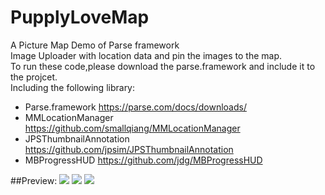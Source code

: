 PupplyLoveMap
=============

A Picture Map Demo of Parse framework<br />
Image Uploader with location data and pin the images to the map.<br />
To run these code,please download the parse.framework and include it to the projcet.<br />
Including the following library:<br />
*  Parse.framework https://parse.com/docs/downloads/<br />
*  MMLocationManager https://github.com/smallqiang/MMLocationManager<br />
*  JPSThumbnailAnnotation https://github.com/jpsim/JPSThumbnailAnnotation<br />
*  MBProgressHUD https://github.com/jdg/MBProgressHUD<br />


##Preview:
[![](http://c.hiphotos.bdimg.com/album/s%3D680%3Bq%3D90/sign=e476abb05143fbf2c12ca52b8045bbbd/5366d0160924ab18b5016f8f37fae6cd7b890b76.jpg)](http://c.hiphotos.bdimg.com/album/s%3D680%3Bq%3D90/sign=e476abb05143fbf2c12ca52b8045bbbd/5366d0160924ab18b5016f8f37fae6cd7b890b76.jpg)
[![](http://c.hiphotos.bdimg.com/album/s%3D550%3Bq%3D90%3Bc%3Dxiangce%2C100%2C100/sign=94d7e9eed2160924d825a21ee43c44c7/5366d0160924ab18b5016f8f37fae6cd7b890b76.jpg?referer=9b2bf118f403738d875d3912752d&x=.jpg)](http://c.hiphotos.bdimg.com/album/s%3D550%3Bq%3D90%3Bc%3Dxiangce%2C100%2C100/sign=94d7e9eed2160924d825a21ee43c44c7/5366d0160924ab18b5016f8f37fae6cd7b890b76.jpg?referer=9b2bf118f403738d875d3912752d&x=.jpg)
[![](http://c.hiphotos.bdimg.com/album/s%3D680%3Bq%3D90/sign=d30faf4634d3d539c53d0ccb0abc986d/d31b0ef41bd5ad6ec721eb5283cb39dbb7fd3ca9.jpg)](http://c.hiphotos.bdimg.com/album/s%3D680%3Bq%3D90/sign=d30faf4634d3d539c53d0ccb0abc986d/d31b0ef41bd5ad6ec721eb5283cb39dbb7fd3ca9.jpg)
